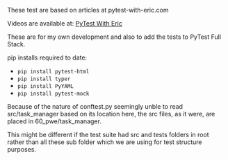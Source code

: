 These test are based on articles at pytest-with-eric.com

Videos are available at: [PyTest With Eric](https://www.youtube.com/playlist?list=PLsszRSbzjyvm5meFiH-rDU-YiC5kcOLcK)

These are for my own development and also to add the tests to PyTest Full Stack.

pip installs required to date:

- `pip install pytest-html`
- `pip install typer`
- `pip install PyYAML`
- `pip install pytest-mock`

Because of the nature of conftest.py seemingly unble to read src/task_manager based on its location here, the src files, as it were, are placed in 60_pwe/task_manager.

This might be different if the test suite had src and tests folders in root rather than all these sub folder which we are using for test structure  purposes.
